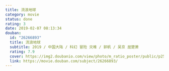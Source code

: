 ```yaml
---
title: 流浪地球
category: movie
status: done
rating: 3
date: 2019-02-07 08:13:34
douban:
  id: "26266893"
  title: 流浪地球
  subtitle: 2019 / 中国大陆 / 科幻 冒险 灾难 / 郭帆 / 吴京 屈楚萧
  rating: 7.9
  cover: https://img2.doubanio.com/view/photo/m_ratio_poster/public/p2545472803.jpg
  link: https://movie.douban.com/subject/26266893/
---
```


